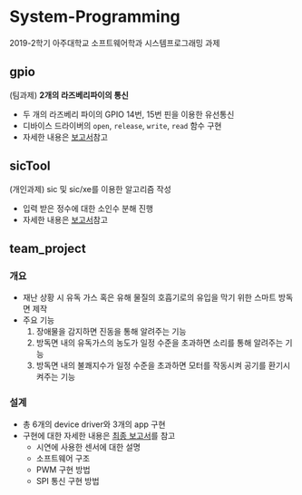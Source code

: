 # System-Programming
2019-2학기 아주대학교 소프트웨어학과 시스템프로그래밍 과제

## gpio
(팀과제) **2개의 라즈베리파이의 통신**

- 두 개의 라즈베리 파이의 GPIO 14번, 15번 핀을 이용한 유선통신
- 디바이스 드라이버의 `open`, `release`, `write`, `read` 함수 구현
- 자세한 내용은 [보고서](https://github.com/surin-0/System-Programming/blob/master/gpio/report.pdf)참고

## sicTool
(개인과제) sic 및 sic/xe를 이용한 알고리즘 작성

- 입력 받은 정수에 대한 소인수 분해 진행
- 자세한 내용은 [보고서](https://github.com/surin-0/System-Programming/blob/master/sicTool/201720723.pdf)참고

## team_project
### 개요
- 재난 상황 시 유독 가스 혹은 유해 물질의 호흡기로의 유입을 막기 위한 스마트 방독면 제작
- 주요 기능
  1. 장애물을 감지하면 진동을 통해 알려주는 기능
  2. 방독면 내의 유독가스의 농도가 일정 수준을 초과하면 소리를 통해 알려주는 기능
  3. 방독면 내의 불쾌지수가 일정 수준을 초과하면 모터를 작동시켜 공기를 환기시켜주는 기능

### 설계
- 총 6개의 device driver와 3개의 app 구현
- 구현에 대한 자세한 내용은 [최종 보고서](https://github.com/surin-0/System-Programming/blob/master/team_project/report.pdf)를 참고
  * 시연에 사용한 센서에 대한 설명
  * 소프트웨어 구조
  * PWM 구현 방법
  * SPI 통신 구현 방법
  
